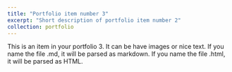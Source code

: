```yaml
---
title: "Portfolio item number 3"
excerpt: "Short description of portfolio item number 2"
collection: portfolio
---
```


This is an item in your portfolio 3. It can be have images or nice text. If you name the file .md, it will be parsed as markdown. If you name the file .html, it will be parsed as HTML. 
